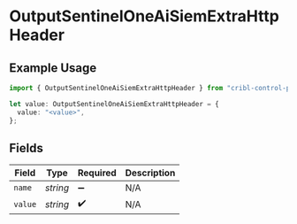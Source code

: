 # OutputSentinelOneAiSiemExtraHttpHeader

## Example Usage

```typescript
import { OutputSentinelOneAiSiemExtraHttpHeader } from "cribl-control-plane/models";

let value: OutputSentinelOneAiSiemExtraHttpHeader = {
  value: "<value>",
};
```

## Fields

| Field              | Type               | Required           | Description        |
| ------------------ | ------------------ | ------------------ | ------------------ |
| `name`             | *string*           | :heavy_minus_sign: | N/A                |
| `value`            | *string*           | :heavy_check_mark: | N/A                |